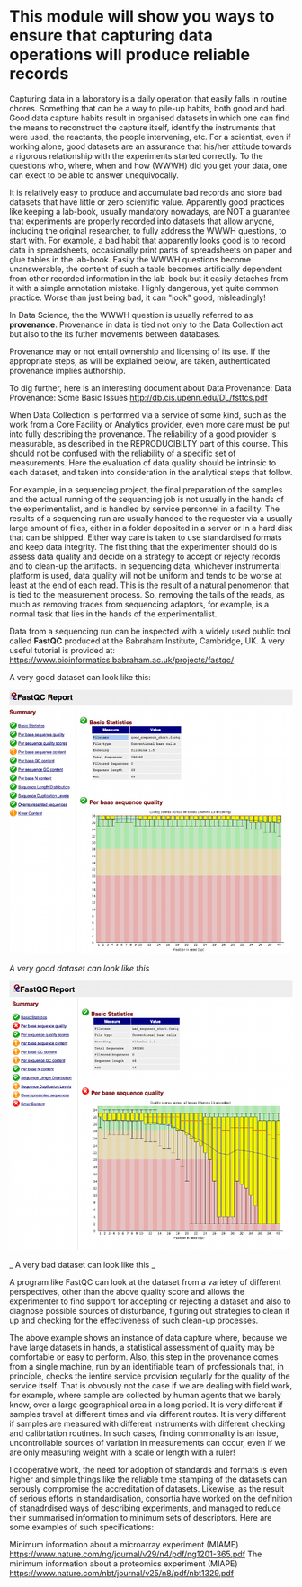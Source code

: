 
This module will show you ways to ensure that capturing data operations will produce reliable records
=====================================================================================================

Capturing data in a laboratory is a daily operation that easily falls in routine chores. Something 
that can be a way to pile-up habits, both good and bad. Good data capture habits result in organised 
datasets in which one can find the means to reconstruct the capture itself, identify the instruments 
that were used, the reactants, the people intervening, etc. For a scientist, even if working alone, 
good datasets are an assurance that his/her attitude towards a rigorous relationship with the experiments 
started correctly. To the questions who, where, when and how (WWWH) did you get your data, one can exect to be 
able to answer unequivocally. 

It is relatively easy to produce and accumulate bad records and store bad datasets that have little 
or zero scientific value. Apparently good practices like keeping a lab-book, usually mandatory nowadays, 
are NOT a guarantee that experiments are properly recorded into datasets that allow anyone, including
the original researcher, to fully address the WWWH questions, to start with. For example, a bad habit 
that apparently looks good is to record data in spreadsheets, occasionally print parts of spreadsheets on 
paper and glue tables in the lab-book. Easily the WWWH questions become unanswerable, the content of such a 
table becomes artificially dependent from other recorded information in the lab-book but it easily detaches 
from it with a simple annotation mistake. Highly dangerous, yet quite common practice. Worse than just 
being bad, it can "look" good, misleadingly!

In Data Science, the the WWWH question is usually referred to as **provenance**. Provenance in data is tied 
not only to the Data Collection act but also to the its futher movements between databases. 

Provenance may or not entail ownership and licensing of its use. If the appropriate steps, as will be explained below, 
are taken, authenticated provenance implies authorship. 

To dig further, here is an interesting document about Data Provenance:
Data Provenance: Some Basic Issues http://db.cis.upenn.edu/DL/fsttcs.pdf

When Data Collection is performed via a service of some kind, such as the work from a Core Facility or Analytics 
provider, even more care must be put into fully describing the provenance. The reliability of a good provider is
measurable, as described in the REPRODUCIBILTY part of this course. This should not be confused with the reliability of 
a specific set of measurements. Here the evaluation of data quality should be intrinsic to each dataset, and taken into 
consideration in the analytical steps that follow.

For example, in a sequencing project, the final preparation of the samples and the actual running of the sequencing 
job is not usually in the hands of the experimentalist, and is handled by service personnel in a facility. The results 
of a sequencing run are usually handed to the requester via a usually large amount of files, either in a folder deposited 
in a server or in a hard disk that can be shipped. Either way care is taken to use standardised formats and keep data 
integrity. The fist thing that the experimenter should do is assess data quality and decide on a strategy to accept or
rejecty records and to clean-up the artifacts. In sequencing data, whichever instrumental platform is used, data quality 
will not be uniform and tends to be worse at least at the end of each read. This is the result of a natural penomenon 
that is tied to the measurement process. So, removing the tails of the reads, as much as removing traces from sequencing 
adaptors, for example, is a normal task that lies in the hands of the experimentalist.

Data from a sequencing run can be inspected with a widely used public tool called **FastQC** produced at the Babraham 
Institute, Cambridge, UK. A very useful tutorial is provided at: https://www.bioinformatics.babraham.ac.uk/projects/fastqc/ 

A very good dataset can look like this:

<a name="fastqc1"></a>
![A very good dataset can look like this](fastqc-1.png)

_A very good dataset can look like this_


<a name="fastqc2" ></a> 
![fastqc2](fastqc-2.png)

_ A very bad dataset can look like this _

A program like FastQC can look at the dataset from a varietey of different perspectives, other than the above quality score 
and allows the experimenter to find support for accepting or rejecting a dataset and also to diagnose possible sources of
disturbance, figuring out strategies to clean it up and checking for the effectiveness of such clean-up processes.

The above example shows an instance of data capture where, because we have large datasets in hands, a statistical assessment
of quality may be comfortable or easy to perform. Also, this step in the provenance comes from a single machine, run by
an identifiable team of professionals that, in principle, checks the ientire service provision regularly for the quality
of the service itself. That is obvously not the case if we are dealing with field work, for example, where sample are collected 
by human agents that we barely know, over a large geographical area in a long period. It is very different if samples travel 
at different times and via different routes. It is very different if samples are measured with different instruments with 
different checking and calibrtation routines. In such cases, finding commonality is an issue, uncontrollable sources of variation 
in measurements can occur, even if we are only measuring weight with a scale or length with a ruler!

I cooperative work, the need for adoption of standards and formats is even higher and simple things like the reliable time 
stamping of the datasets can serously compromise the accreditation of datasets. Likewise, as the result of serious efforts in 
standardisation, consortia have worked on the definition of stanadrdised ways of describing experiments, and managed to reduce 
their summarised information to minimum sets of descriptors. Here are some examples  of such specifications:

Minimum information about a microarray experiment (MIAME) https://www.nature.com/ng/journal/v29/n4/pdf/ng1201-365.pdf
The minimum information about a proteomics experiment (MIAPE) https://www.nature.com/nbt/journal/v25/n8/pdf/nbt1329.pdf


